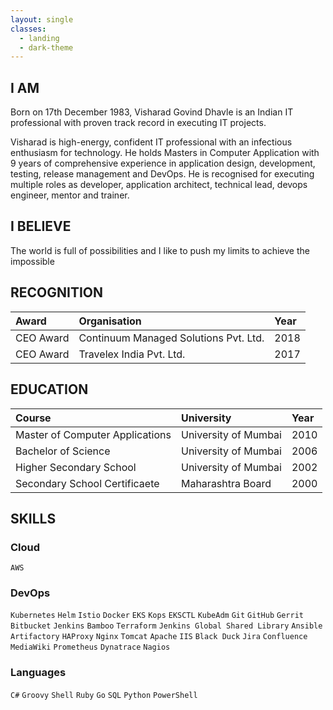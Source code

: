 ```yaml
---
layout: single
classes:
  - landing
  - dark-theme
---
```


## I AM

Born on 17th December 1983, Visharad Govind Dhavle is an Indian IT professional with proven track record in executing IT projects.

Visharad is high-energy, confident IT professional with an infectious enthusiasm for technology. He holds Masters in Computer Application with 9 years of comprehensive experience in application design, development, testing, release management and DevOps. He is recognised for executing multiple roles as developer, application architect, technical lead, devops engineer, mentor and trainer.

## I BELIEVE

The world is full of possibilities and I like to push my limits to achieve the impossible

## RECOGNITION

| Award     | Organisation                          | Year |
| :-------- | :------------------------------------ | :--- |
| CEO Award | Continuum Managed Solutions Pvt. Ltd. | 2018 |
| CEO Award | Travelex India Pvt. Ltd.              | 2017 |

## EDUCATION

| Course                          | University           | Year |
| :------------------------------ | :------------------- | :--- |
| Master of Computer Applications | University of Mumbai | 2010 |
| Bachelor of Science             | University of Mumbai | 2006 |
| Higher Secondary School         | University of Mumbai | 2002 |
| Secondary School Certificaete   | Maharashtra Board    | 2000 |

## SKILLS

### Cloud

`AWS`

### DevOps

`Kubernetes` `Helm` `Istio` `Docker` `EKS` `Kops` `EKSCTL` `KubeAdm`
`Git` `GitHub` `Gerrit` `Bitbucket`
`Jenkins` `Bamboo`
`Terraform`  `Jenkins Global Shared Library`
`Ansible`
`Artifactory`
`HAProxy` `Nginx` `Tomcat` `Apache` `IIS`
`Black Duck`
`Jira` `Confluence` `MediaWiki`
`Prometheus` `Dynatrace` `Nagios`

### Languages

`C#` `Groovy` `Shell` `Ruby` `Go` `SQL` `Python` `PowerShell`